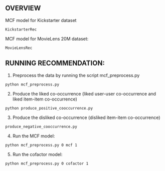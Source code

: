 OVERVIEW
--------
MCF model for Kickstarter dataset 
```
KickstarterRec
```
MCF model for MovieLens 20M dataset:
```
MovieLensRec
```

RUNNING RECOMMENDATION:
------------------------------------------
1. Preprocess the data by running the script mcf_preprocess.py
```
python mcf_preprocess.py
```

2. Produce the liked co-occurrence (liked user-user co-occurrence and liked item-item co-occurrence)
```
python produce_positive_cooccurrence.py
```

3. Produce the disliked co-occurrence (disliked item-item co-occurrence)
```
produce_negative_cooccurrence.py
```

4. Run the MCF model:
```
python mcf_preprocess.py 0 mcf 1
```

5. Run the cofactor model:
```
python mcf_preprocess.py 0 cofactor 1
```

